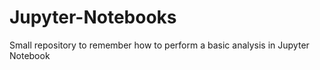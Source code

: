 # Jupyter-Notebooks
Small repository to remember how to perform a basic analysis in Jupyter Notebook

